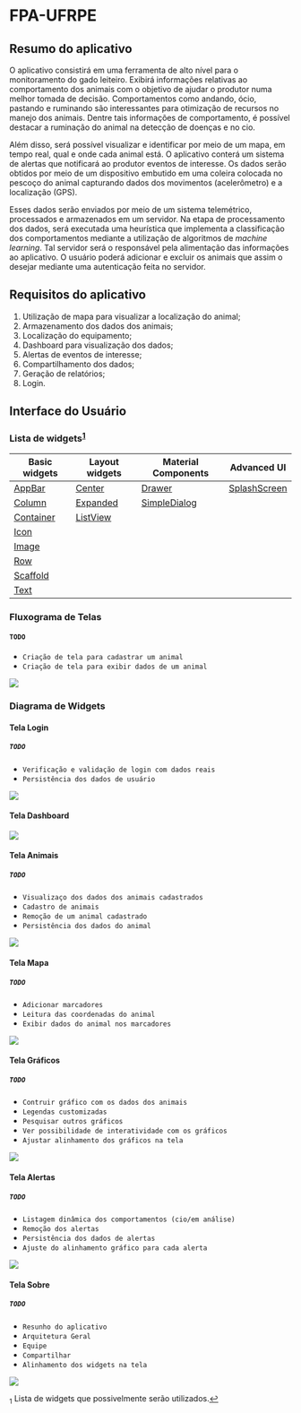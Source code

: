 # FPA-UFRPE

## Resumo do aplicativo

O aplicativo consistirá em uma ferramenta de alto nível para o monitoramento do gado leiteiro. Exibirá informações 
relativas ao comportamento dos animais com o objetivo de ajudar o produtor numa melhor tomada de decisão. Comportamentos
como andando, ócio, pastando e ruminando são interessantes para otimização de recursos no manejo dos animais. Dentre tais
informações de comportamento, é possível destacar a ruminação do animal na detecção de doenças e no cio.

Além disso, será possível visualizar e identificar por meio de um mapa, em tempo real, qual e onde cada animal está. O 
aplicativo conterá um sistema de alertas que notificará ao produtor eventos de interesse. Os dados serão obtidos por meio 
de um dispositivo embutido em uma coleira colocada no pescoço do animal capturando dados dos movimentos (acelerômetro) e a 
localização (GPS).

Esses dados serão enviados por meio de um sistema telemétrico, processados e armazenados em um servidor. 
Na etapa de processamento dos dados, será executada uma heurística que implementa a classificação dos comportamentos 
mediante a utilização de algoritmos de *machine learning*. Tal servidor será o responsável pela alimentação das informações
ao aplicativo. O usuário poderá adicionar e excluir os animais que assim o desejar mediante uma autenticação feita no servidor.


## Requisitos do aplicativo

1. Utilização de mapa para visualizar a localização do animal;
2. Armazenamento dos dados dos animais;
3. Localização do equipamento;
4. Dashboard para visualização dos dados;
5. Alertas de eventos de interesse;
6. Compartilhamento dos dados;
7. Geração de relatórios;
8. Login.


## Interface do Usuário

### Lista de widgets<sup id="a1">[1](#f1)</sup>


Basic widgets                                                            | Layout widgets               | Material Components | Advanced UI 
-------------------------------------------------------------------------| -----------------------------|---------------------|------------| 
[AppBar](https://api.flutter.dev/flutter/material/AppBar-class.html) | [Center](https://api.flutter.dev/flutter/widgets/Center-class.html) | [Drawer](https://api.flutter.dev/flutter/material/Drawer-class.html) | [SplashScreen](https://flutter.dev/docs/development/ui/advanced/splash-screen)
[Column](https://api.flutter.dev/flutter/widgets/Column-class.html)      | [Expanded](https://api.flutter.dev/flutter/widgets/Expanded-class.html) | [SimpleDialog](https://api.flutter.dev/flutter/material/SimpleDialog-class.html) |
[Container](https://api.flutter.dev/flutter/widgets/Container-class.html)| [ListView](https://api.flutter.dev/flutter/widgets/ListView-class.html) |  |  |
[Icon](https://api.flutter.dev/flutter/widgets/Icon-class.html)          |                                                                         |  |  |
[Image](https://api.flutter.dev/flutter/widgets/Image-class.html)        |                                                                         |  |  |
[Row](https://api.flutter.dev/flutter/widgets/Row-class.html)            |                                                                         |  |  |
[Scaffold](https://api.flutter.dev/flutter/material/Scaffold-class.html) |                                                                         |  |  |
[Text](https://api.flutter.dev/flutter/widgets/Text-class.html)          |                                                                         |  |  |

### Fluxograma de Telas

#### ```TODO```
  - ```Criação de tela para cadastrar um animal``` 
  - ```Criação de tela para exibir dados de um animal```

<img src="https://github.com/andssuu/FPA-UFRPE/blob/master/moncattle/assets/images/fluxograma_telas.svg">


### Diagrama de Widgets

#### Tela Login

##### ```TODO```
  - ```Verificação e validação de login com dados reais```
  - ```Persistência dos dados de usuário```

<img src="https://github.com/andssuu/FPA-UFRPE/blob/master/moncattle/assets/images/diagrams/diagram_login.svg">

#### Tela Dashboard

<img src="https://github.com/andssuu/FPA-UFRPE/blob/master/moncattle/assets/images/diagrams/diagram_dashboard.svg">

#### Tela Animais

##### ```TODO```
  - ```Visualizaço dos dados dos animais cadastrados```
  - ```Cadastro de animais```
  - ```Remoção de um animal cadastrado```
  - ```Persistência dos dados do animal```

<img src="https://github.com/andssuu/FPA-UFRPE/blob/master/moncattle/assets/images/diagrams/diagram_list_animals.svg">

#### Tela Mapa

##### ```TODO```
  - ```Adicionar marcadores```
  - ```Leitura das coordenadas do animal```
  - ```Exibir dados do animal nos marcadores```

<img src="https://github.com/andssuu/FPA-UFRPE/blob/master/moncattle/assets/images/diagrams/diagram_map.svg">

#### Tela Gráficos

##### ```TODO```
  - ```Contruir gráfico com os dados dos animais```
  - ```Legendas customizadas```
  - ```Pesquisar outros gráficos```
  - ```Ver possibilidade de interatividade com os gráficos```
  - ```Ajustar alinhamento dos gráficos na tela```

<img src="https://github.com/andssuu/FPA-UFRPE/blob/master/moncattle/assets/images/diagrams/diagram_graphics.svg">

#### Tela Alertas

##### ```TODO```
  - ```Listagem dinâmica dos comportamentos (cio/em análise)```
  - ```Remoção dos alertas```
  - ```Persistência dos dados de alertas```
  - ```Ajuste do alinhamento gráfico para cada alerta```

<img src="https://github.com/andssuu/FPA-UFRPE/blob/master/moncattle/assets/images/diagrams/diagram_alerts.svg">

#### Tela Sobre

##### ```TODO```
  - ```Resunho do aplicativo```
  - ```Arquitetura Geral```
  - ```Equipe```
  - ```Compartilhar```
  - ```Alinhamento dos widgets na tela```

<img src="https://github.com/andssuu/FPA-UFRPE/blob/master/moncattle/assets/images/diagrams/diagram_about.svg">


<sub id="f1">1</sub> Lista de widgets que possivelmente serão utilizados.[↩](#a1)
